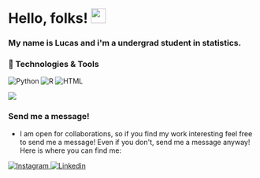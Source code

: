<!-- Actual text -->
# Hello, folks! <img src="https://raw.githubusercontent.com/MartinHeinz/MartinHeinz/master/wave.gif" width="30px">
###  My name is Lucas and i'm a undergrad student in statistics.

### 🔧 Technologies & Tools
<p>
<img alt='Python' src="https://img.shields.io/badge/Python-3776AB?logo=python&logoColor=white&style=for-the-badge" />
<img alt='R' src="https://img.shields.io/badge/R_project-276DC3?logo=r&logoColor=white&style=for-the-badge" />
<img alt="HTML" src="https://img.shields.io/badge/HTML-E34F26?logo=html5&logoColor=white&style=for-the-badge" />
<p>
<img align="center" src="https://github-readme-stats.vercel.app/api?username=pcastr&count_private=true&show_icons=true&theme=synthwave&include_all_commits=true&hide_border=true" />



### Send me a message!

- I am open for collaborations, so if you find my work interesting feel free to send me a message! Even if you don't, send me a message anyway! Here is where you can find me:

<p>
  <a href="https://www.instagram.com/pontesok/">
    <img alt="Instagram" src="https://img.shields.io/badge/Instagram-E4405F?logo=instagram&logoColor=white&style=for-the-badge" />
  </a>
  <a href="https://www.linkedin.com/in/pcastr/">
    <img alt="Linkedin" src="https://img.shields.io/badge/linkedin-0077B5?logo=linkedin&logoColor=white&style=for-the-badge" /></a>
</p>
